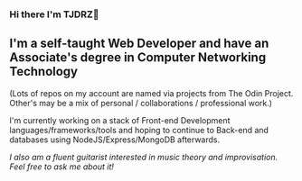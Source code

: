 ### Hi there I'm TJDRZ👋

## I'm a self-taught Web Developer and have an Associate's degree in Computer Networking Technology

(Lots of repos on my account are named via projects from The Odin Project. Other's may be a mix of personal / collaborations / professional work.)

I'm currently working on a stack of Front-end Development languages/frameworks/tools and hoping to continue to Back-end and databases using NodeJS/Express/MongoDB afterwards.

*I also am a fluent guitarist interested in music theory and improvisation. Feel free to ask me about it!*
